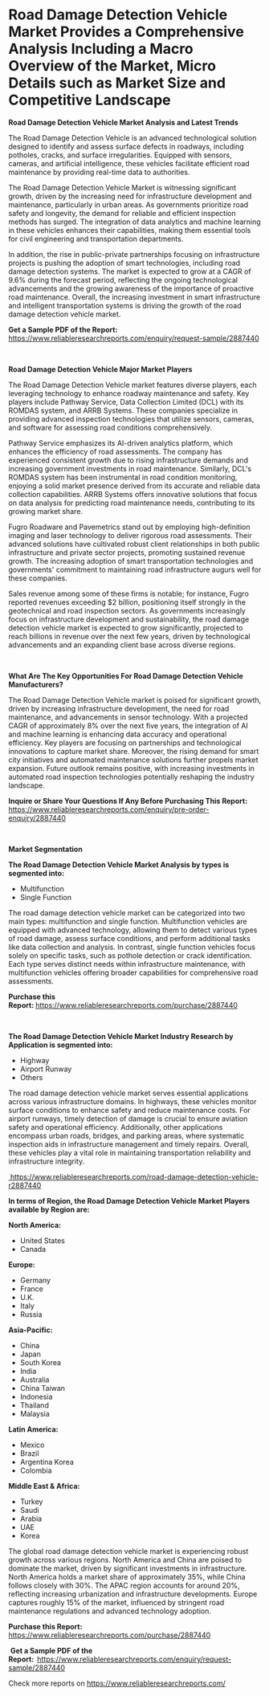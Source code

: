 <p><h1>Road Damage Detection Vehicle Market Provides a Comprehensive Analysis Including a Macro Overview of the Market, Micro Details such as Market Size and Competitive Landscape</h1></p><p><strong>Road Damage Detection Vehicle Market Analysis and Latest Trends</strong></p>
<p><p>The Road Damage Detection Vehicle is an advanced technological solution designed to identify and assess surface defects in roadways, including potholes, cracks, and surface irregularities. Equipped with sensors, cameras, and artificial intelligence, these vehicles facilitate efficient road maintenance by providing real-time data to authorities. </p><p>The Road Damage Detection Vehicle Market is witnessing significant growth, driven by the increasing need for infrastructure development and maintenance, particularly in urban areas. As governments prioritize road safety and longevity, the demand for reliable and efficient inspection methods has surged. The integration of data analytics and machine learning in these vehicles enhances their capabilities, making them essential tools for civil engineering and transportation departments.</p><p>In addition, the rise in public-private partnerships focusing on infrastructure projects is pushing the adoption of smart technologies, including road damage detection systems. The market is expected to grow at a CAGR of 9.6% during the forecast period, reflecting the ongoing technological advancements and the growing awareness of the importance of proactive road maintenance. Overall, the increasing investment in smart infrastructure and intelligent transportation systems is driving the growth of the road damage detection vehicle market.</p></p>
<p><strong>Get a Sample PDF of the Report:&nbsp;</strong> <a href="https://www.reliableresearchreports.com/enquiry/request-sample/2887440?utm_campaign=2186&utm_medium=2&utm_source=Github&utm_content=ia&utm_term=14032025&utm_id=road-damage-detection-vehicle">https://www.reliableresearchreports.com/enquiry/request-sample/2887440</a></p>
<p>&nbsp;</p>
<p><strong>Road Damage Detection Vehicle Major Market Players</strong></p>
<p><p>The Road Damage Detection Vehicle market features diverse players, each leveraging technology to enhance roadway maintenance and safety. Key players include Pathway Service, Data Collection Limited (DCL) with its ROMDAS system, and ARRB Systems. These companies specialize in providing advanced inspection technologies that utilize sensors, cameras, and software for assessing road conditions comprehensively.</p><p>Pathway Service emphasizes its AI-driven analytics platform, which enhances the efficiency of road assessments. The company has experienced consistent growth due to rising infrastructure demands and increasing government investments in road maintenance. Similarly, DCL's ROMDAS system has been instrumental in road condition monitoring, enjoying a solid market presence derived from its accurate and reliable data collection capabilities. ARRB Systems offers innovative solutions that focus on data analysis for predicting road maintenance needs, contributing to its growing market share.</p><p>Fugro Roadware and Pavemetrics stand out by employing high-definition imaging and laser technology to deliver rigorous road assessments. Their advanced solutions have cultivated robust client relationships in both public infrastructure and private sector projects, promoting sustained revenue growth. The increasing adoption of smart transportation technologies and governments' commitment to maintaining road infrastructure augurs well for these companies.</p><p>Sales revenue among some of these firms is notable; for instance, Fugro reported revenues exceeding $2 billion, positioning itself strongly in the geotechnical and road inspection sectors. As governments increasingly focus on infrastructure development and sustainability, the road damage detection vehicle market is expected to grow significantly, projected to reach billions in revenue over the next few years, driven by technological advancements and an expanding client base across diverse regions.</p></p>
<p>&nbsp;</p>
<p><strong>What Are The Key Opportunities For Road Damage Detection Vehicle Manufacturers?</strong></p>
<p><p>The Road Damage Detection Vehicle market is poised for significant growth, driven by increasing infrastructure development, the need for road maintenance, and advancements in sensor technology. With a projected CAGR of approximately 8% over the next five years, the integration of AI and machine learning is enhancing data accuracy and operational efficiency. Key players are focusing on partnerships and technological innovations to capture market share. Moreover, the rising demand for smart city initiatives and automated maintenance solutions further propels market expansion. Future outlook remains positive, with increasing investments in automated road inspection technologies potentially reshaping the industry landscape.</p></p>
<p><strong>Inquire or Share Your Questions If Any Before Purchasing This Report:</strong> <a href="https://www.reliableresearchreports.com/enquiry/pre-order-enquiry/2887440?utm_campaign=2186&utm_medium=2&utm_source=Github&utm_content=ia&utm_term=14032025&utm_id=road-damage-detection-vehicle">https://www.reliableresearchreports.com/enquiry/pre-order-enquiry/2887440</a></p>
<p>&nbsp;</p>
<p><strong>Market Segmentation</strong></p>
<p><strong>The Road Damage Detection Vehicle Market Analysis by types is segmented into:</strong></p>
<p><ul><li>Multifunction</li><li>Single Function</li></ul></p>
<p><p>The road damage detection vehicle market can be categorized into two main types: multifunction and single function. Multifunction vehicles are equipped with advanced technology, allowing them to detect various types of road damage, assess surface conditions, and perform additional tasks like data collection and analysis. In contrast, single function vehicles focus solely on specific tasks, such as pothole detection or crack identification. Each type serves distinct needs within infrastructure maintenance, with multifunction vehicles offering broader capabilities for comprehensive road assessments.</p></p>
<p><strong>Purchase this Report:&nbsp;</strong><a href="https://www.reliableresearchreports.com/purchase/2887440?utm_campaign=2186&utm_medium=2&utm_source=Github&utm_content=ia&utm_term=14032025&utm_id=road-damage-detection-vehicle">https://www.reliableresearchreports.com/purchase/2887440</a></p>
<p>&nbsp;</p>
<p><strong>The Road Damage Detection Vehicle Market Industry Research by Application is segmented into:</strong></p>
<p><ul><li>Highway</li><li>Airport Runway</li><li>Others</li></ul></p>
<p><p>The road damage detection vehicle market serves essential applications across various infrastructure domains. In highways, these vehicles monitor surface conditions to enhance safety and reduce maintenance costs. For airport runways, timely detection of damage is crucial to ensure aviation safety and operational efficiency. Additionally, other applications encompass urban roads, bridges, and parking areas, where systematic inspection aids in infrastructure management and timely repairs. Overall, these vehicles play a vital role in maintaining transportation reliability and infrastructure integrity.</p></p>
<p><a href="https://www.reliableresearchreports.com/road-damage-detection-vehicle-r2887440?utm_campaign=2186&utm_medium=2&utm_source=Github&utm_content=ia&utm_term=14032025&utm_id=road-damage-detection-vehicle">&nbsp;https://www.reliableresearchreports.com/road-damage-detection-vehicle-r2887440</a></p>
<p><strong>In terms of Region, the Road Damage Detection Vehicle Market Players available by Region are:</strong></p>
<p>
    <p> <strong> North America: </strong>
        <ul>
            <li>United States</li>
            <li>Canada</li>
        </ul>
        </p> 
    <p> <strong> Europe: </strong>
        <ul>
            <li>Germany</li>
            <li>France</li>
            <li>U.K.</li>
            <li>Italy</li>
            <li>Russia</li>
        </ul>
        </p> 
    <p> <strong> Asia-Pacific: </strong>
        <ul>
            <li>China</li>
            <li>Japan</li>
            <li>South Korea</li>
            <li>India</li>
            <li>Australia</li>
            <li>China Taiwan</li>
            <li>Indonesia</li>
            <li>Thailand</li>
            <li>Malaysia</li>
        </ul>
        </p> 
    <p> <strong> Latin America: </strong>
        <ul>
            <li>Mexico</li>
            <li>Brazil</li>
            <li>Argentina Korea</li>
            <li>Colombia</li>
        </ul>
        </p> 
    <p> <strong> Middle East & Africa: </strong>
        <ul>
            <li>Turkey</li>
            <li>Saudi</li>
            <li>Arabia</li>
            <li>UAE</li>
            <li>Korea</li>
        </ul>
    </p>
    </p>
<p><p>The global road damage detection vehicle market is experiencing robust growth across various regions. North America and China are poised to dominate the market, driven by significant investments in infrastructure. North America holds a market share of approximately 35%, while China follows closely with 30%. The APAC region accounts for around 20%, reflecting increasing urbanization and infrastructure developments. Europe captures roughly 15% of the market, influenced by stringent road maintenance regulations and advanced technology adoption.</p></p>
<p><strong>Purchase this Report: </strong><a href="https://www.reliableresearchreports.com/purchase/2887440?utm_campaign=2186&utm_medium=2&utm_source=Github&utm_content=ia&utm_term=14032025&utm_id=road-damage-detection-vehicle">https://www.reliableresearchreports.com/purchase/2887440</a></p>
<p>&nbsp;<strong>Get a Sample PDF of the Report:&nbsp;&nbsp;</strong><a href="https://www.reliableresearchreports.com/enquiry/request-sample/2887440?utm_campaign=2186&utm_medium=2&utm_source=Github&utm_content=ia&utm_term=14032025&utm_id=road-damage-detection-vehicle">https://www.reliableresearchreports.com/enquiry/request-sample/2887440</a></p>
<p><strong></strong></p>
<p>Check more reports on <a href="https://www.reliableresearchreports.com/?utm_campaign=2186&utm_medium=2&utm_source=Github&utm_content=ia&utm_term=14032025&utm_id=road-damage-detection-vehicle">https://www.reliableresearchreports.com/</a></p>